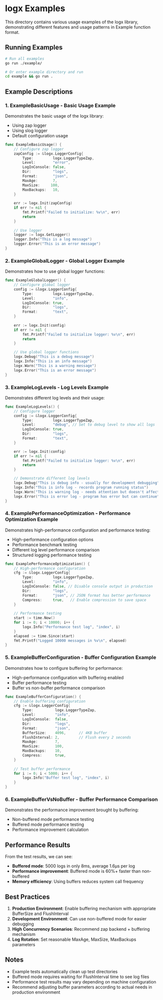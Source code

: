 # logx Examples

This directory contains various usage examples of the logx library, demonstrating different features and usage patterns in Example function format.

## Running Examples

```bash
# Run all examples
go run ./example/

# Or enter example directory and run
cd example && go run .
```

## Example Descriptions

### 1. ExampleBasicUsage - Basic Usage Example

Demonstrates the basic usage of the logx library:
- Using zap logger
- Using slog logger  
- Default configuration usage

```go
func ExampleBasicUsage() {
    // Configure zap logger
    zapConfig := &logx.LoggerConfig{
        Type:         logx.LoggerTypeZap,
        Level:        "error",
        LogInConsole: false,
        Dir:          "logs",
        Format:       "json",
        MaxAge:       7,
        MaxSize:     100,
        MaxBackups:   10,
    }
    
    err := logx.Init(zapConfig)
    if err != nil {
        fmt.Printf("Failed to initialize: %v\n", err)
        return
    }
    
    // Use logger
    logger := logx.GetLogger()
    logger.Info("This is a log message")
    logger.Error("This is an error message")
}
```

### 2. ExampleGlobalLogger - Global Logger Example

Demonstrates how to use global logger functions:

```go
func ExampleGlobalLogger() {
    // Configure global logger
    config := &logx.LoggerConfig{
        Type:         logx.LoggerTypeZap,
        Level:        "info",
        LogInConsole: true,
        Dir:          "logs",
        Format:       "text",
    }
    
    err := logx.Init(config)
    if err != nil {
        fmt.Printf("Failed to initialize logger: %v\n", err)
        return
    }

    // Use global logger functions
    logx.Debug("This is a debug message")
    logx.Info("This is an info message")
    logx.Warn("This is a warning message")
    logx.Error("This is an error message")
}
```

### 3. ExampleLogLevels - Log Levels Example

Demonstrates different log levels and their usage:

```go
func ExampleLogLevels() {
    // Configure logger
    config := &logx.LoggerConfig{
        Type:         logx.LoggerTypeZap,
        Level:        "debug", // Set to debug level to show all logs
        LogInConsole: true,
        Dir:          "logs",
        Format:       "text",
    }

    err := logx.Init(config)
    if err != nil {
        fmt.Printf("Failed to initialize logger: %v\n", err)
        return
    }

    // Demonstrate different log levels
    logx.Debug("This is debug info - usually for development debugging")
    logx.Info("This is info log - records program running status")
    logx.Warn("This is warning log - needs attention but doesn't affect program")
    logx.Error("This is error log - program has error but can continue")
}
```

### 4. ExamplePerformanceOptimization - Performance Optimization Example

Demonstrates high-performance configuration and performance testing:
- High-performance configuration options
- Performance benchmark testing
- Different log level performance comparison
- Structured logging performance testing

```go
func ExamplePerformanceOptimization() {
    // High-performance configuration
    cfg := &logx.LoggerConfig{
        Type:         logx.LoggerTypeZap,
        Level:        "info",
        LogInConsole: false, // Disable console output in production
        Dir:          "logs",
        Format:       "json", // JSON format has better performance
        Compress:     true,   // Enable compression to save space
    }
    
    // Performance testing
    start := time.Now()
    for i := 0; i < 10000; i++ {
        logx.Info("Performance test log", "index", i)
    }
    elapsed := time.Since(start)
    fmt.Printf("Logged 10000 messages in %v\n", elapsed)
}
```

### 5. ExampleBufferConfiguration - Buffer Configuration Example

Demonstrates how to configure buffering for performance:
- High-performance configuration with buffering enabled
- Buffer performance testing
- Buffer vs non-buffer performance comparison

```go
func ExampleBufferConfiguration() {
    // Enable buffering configuration
    cfg := &logx.LoggerConfig{
        Type:          logx.LoggerTypeZap,
        Level:         "info",
        LogInConsole:  false,
        Dir:           "logs",
        Format:        "json",
        BufferSize:    4096,      // 4KB buffer
        FlushInterval: 2,         // Flush every 2 seconds
        MaxAge:        7,
        MaxSize:       100,
        MaxBackups:    10,
        Compress:      true,
    }
    
    // Test buffer performance
    for i := 0; i < 5000; i++ {
        logx.Info("Buffer test log", "index", i)
    }
}
```

### 6. ExampleBufferVsNoBuffer - Buffer Performance Comparison

Demonstrates the performance improvement brought by buffering:
- Non-buffered mode performance testing
- Buffered mode performance testing
- Performance improvement calculation

## Performance Results

From the test results, we can see:

- **Buffered mode**: 5000 logs in only 8ms, average 1.6µs per log
- **Performance improvement**: Buffered mode is 60%+ faster than non-buffered
- **Memory efficiency**: Using buffers reduces system call frequency

## Best Practices

1. **Production Environment**: Enable buffering mechanism with appropriate BufferSize and FlushInterval
2. **Development Environment**: Can use non-buffered mode for easier debugging
3. **High Concurrency Scenarios**: Recommend zap backend + buffering mechanism
4. **Log Rotation**: Set reasonable MaxAge, MaxSize, MaxBackups parameters

## Notes

- Example tests automatically clean up test directories
- Buffered mode requires waiting for FlushInterval time to see log files
- Performance test results may vary depending on machine configuration
- Recommend adjusting buffer parameters according to actual needs in production environment